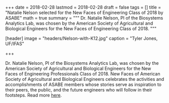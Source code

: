 +++
date = 2018-02-28
lastmod = 2018-02-28
draft = false
tags = []
title = "Natalie Nelson selected for the New Faces of Engineering Class of 2018 by ASABE"
math = true
summary = """
Dr. Natalie Nelson, PI of the Biosystems Analytics Lab, was chosen by the American Society of Agricultural and Biological Engineers for the New Faces of Engineering Class of 2018.
"""

[header]
image = "headers/Nelson-with-K12.jpg"
caption = "Tyler Jones, UF/IFAS"

+++

Dr. Natalie Nelson, PI of the Biosystems Analytics Lab, was chosen by the American Society of Agricultural and Biological Engineers for the New Faces of Engineering Professionals Class of 2018. New Faces of American Society of Agricultural and Biological Engineers celebrates the activities and accomplishments of ASABE members whose stories serve as inspiration to their peers, the public, and the future engineers who will follow in their footsteps. Read more [here](https://www.bae.ncsu.edu/news/2018/asabe-faces-2018/).